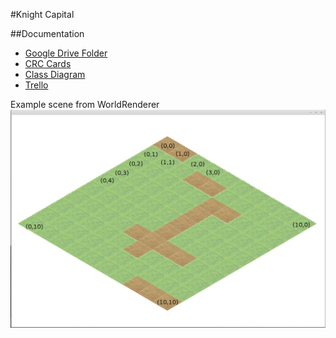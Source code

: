 #Knight Capital

##Documentation
* [Google Drive Folder](https://drive.google.com/open?id=0B8a8yU2Qs_meQUZ6bVVTMklpQ2c&authuser=0)
* [CRC Cards](https://rawgit.com/craigthelinguist/knightcapital/master/documentation/crc-cards.html)
* [Class Diagram](https://rawgit.com/craigthelinguist/knightcapital/master/documentation/class-diagram.html)
* [Trello](https://trello.com/)

Example scene from WorldRenderer
![Alt text](/documentation/example_scene.png?raw=true "Optional Title")

